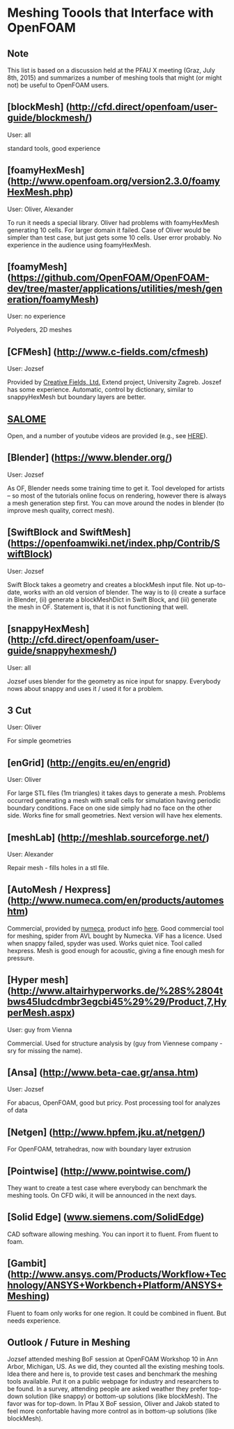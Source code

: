 Meshing Toools that Interface with OpenFOAM
=======================================
Note
-------
This list is based on a discussion held at the PFAU X meeting (Graz, July 8th, 2015) and summarizes a number of meshing tools that might (or might not) be useful to OpenFOAM users.

[blockMesh] (http://cfd.direct/openfoam/user-guide/blockmesh/)
-------------------
User: all

standard tools, good experience

[foamyHexMesh] (http://www.openfoam.org/version2.3.0/foamyHexMesh.php)
-------------------------
User: Oliver, Alexander

To run it needs a special library. Oliver had problems with foamyHexMesh generating 10 cells. For larger domain it failed.  Case of Oliver would be simpler than test case, but just gets some 10 cells. User error probably. No experience in the audience using foamyHexMesh. 

[foamyMesh] (https://github.com/OpenFOAM/OpenFOAM-dev/tree/master/applications/utilities/mesh/generation/foamyMesh)
-------------------------
User: no experience

Polyeders, 2D meshes

[CFMesh] (http://www.c-fields.com/cfmesh)
----------------------------
User: Jozsef

Provided by [Creative Fields, Ltd.](http://www.c-fields.com/) Extend project, University Zagreb. Joszef has some experience. Automatic, control by dictionary, similar to snappyHexMesh but boundary layers are better.

[SALOME](http://www.salome-platform.org/)
--------------------------------------
Open, and a number of youtube videos are provided (e.g., see [HERE](https://www.youtube.com/watch?v=1zQbU-E4k1U)).

[Blender] (https://www.blender.org/)
----------------------------
User: Jozsef

As OF, Blender needs some training time to get it. Tool developed for artists – so most of the tutorials online focus on rendering, however there is always a mesh generation step first. You can move around the nodes in blender (to improve mesh quality, correct mesh).

[SwiftBlock and SwiftMesh] (https://openfoamwiki.net/index.php/Contrib/SwiftBlock)
------------------
User: Jozsef

Swift Block takes a geometry and creates a blockMesh input file. Not up-to-date, works with an old version of blender. The way is to (i) create a surface in Blender, (ii) generate a blockMeshDict in Swift Block, and (iii) generate the mesh in OF. Statement is, that it is not functioning that well.

[snappyHexMesh] (http://cfd.direct/openfoam/user-guide/snappyhexmesh/)
------------------
User: all

Jozsef uses blender for the geometry as nice input for snappy. Everybody nows about snappy and uses it / used it for a problem.

3 Cut
-------------------
User: Oliver

For simple geometries

[enGrid] (http://engits.eu/en/engrid)
-------------------
User: Oliver

For large STL files (1m triangles) it takes days to generate a mesh. Problems occurred generating a mesh with small cells for simulation having periodic boundary conditions. Face on one side simply had no face on the other side. Works fine for small geometries.
Next version will have hex elements.

[meshLab] (http://meshlab.sourceforge.net/)
-------------------
User: Alexander

Repair mesh - fills holes in a stl file.

[AutoMesh / Hexpress] (http://www.numeca.com/en/products/automeshtm)
---------
Commercial, provided by [numeca](http://www.numeca.com/), product info [here](http://www.numeca.com/en/products/automeshtm).
Good commercial tool for meshing, spider from AVL bought by Numecka. ViF has a licence. Used when snappy failed, spyder was used. Works quiet nice. Tool called hexpress. Mesh is good enough for acoustic, giving a fine enough mesh for pressure.

[Hyper mesh] (http://www.altairhyperworks.de/%28S%2804tbws45ludcdmbr3egcbi45%29%29/Product,7,HyperMesh.aspx)
----------------------
User: guy from Vienna

Commercial. Used for structure analysis by (guy from Viennese company - sry for missing the name).

[Ansa] (http://www.beta-cae.gr/ansa.htm)
---------------------
User: Jozsef

For abacus, OpenFOAM, good but pricy. Post processing tool for analyzes of data

[Netgen] (http://www.hpfem.jku.at/netgen/)
-------------------
For OpenFOAM, tetrahedras, now with boundary layer extrusion

[Pointwise] (http://www.pointwise.com/)
----------------------
They want to create a test case where everybody can benchmark the meshing tools. On CFD wiki, it will be announced in the next days.

[Solid Edge] (www.siemens.com/SolidEdge)
-----------------
CAD software allowing meshing. You can inport it to fluent. From fluent to foam.

[Gambit] (http://www.ansys.com/Products/Workflow+Technology/ANSYS+Workbench+Platform/ANSYS+Meshing)
-------------------
Fluent to foam only works for one region. It could be combined in fluent. But needs experience.

Outlook / Future in Meshing
-------------------
Jozsef attended meshing BoF session at OpenFOAM Workshop 10 in Ann Arbor, Michigan, US.
As we did, they counted all the existing meshing tools. Idea there and here is, to provide test cases and benchmark the meshing tools available. Put it on a public webpage for industry and researchers to be found.
In a survey, attending people are asked weather they prefer top-down solution (like snappy) or bottom-up solutions (like blockMesh). The favor was for top-down.
In Pfau X BoF session, Oliver and Jakob stated to feel more confortable having more control as in bottom-up solutions (like blockMesh).

